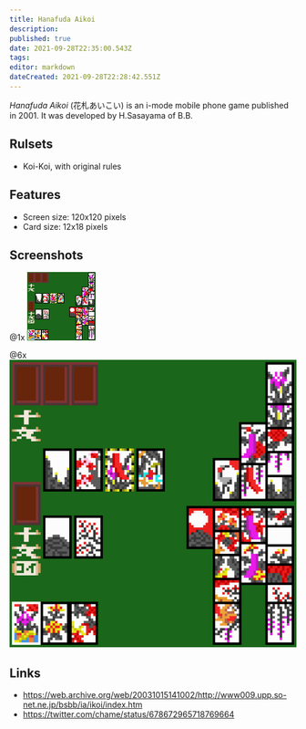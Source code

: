 ```yaml
---
title: Hanafuda Aikoi
description: 
published: true
date: 2021-09-28T22:35:00.543Z
tags: 
editor: markdown
dateCreated: 2021-09-28T22:28:42.551Z
---
```


_Hanafuda Aikoi_ (<span lang='ja'>花札あいこい</span>) is an i-mode mobile phone game published in 2001.
It was developed by H.Sasayama of B.B.

## Rulsets
- Koi-Koi, with original rules

## Features
- Screen size: 120x120 pixels
- Card size: 12x18 pixels

## Screenshots

@1x
![hanafuda-aikoi-original.gif](/hanafuda-aikoi-original.gif)

@6x
![hanafuda-aikoi.png](/hanafuda-aikoi.png)

## Links
- https://web.archive.org/web/20031015141002/http://www009.upp.so-net.ne.jp/bsbb/ia/ikoi/index.htm
- https://twitter.com/chame/status/678672965718769664